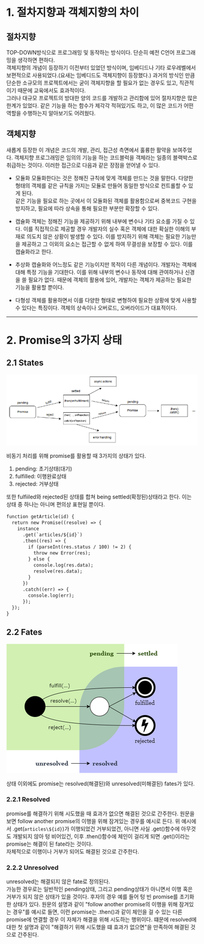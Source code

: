 # 1. 절차지향과 객체지향의 차이

## 절차지향

TOP-DOWN방식으로 프로그래밍 및 동작하는 방식이다. 단순히 예전 C언어 프로그래밍을 생각하면 편하다.  
객체지향의 개념이 등장하기 이전부터 있었던 방식이며, 임베디드나 기타 로우레벨에서 보편적으로 사용되었다.(요새는 임베디드도 객체지향이 등장했다.) 과거의 방식인 만큼 단순한 소규모의 프로젝트에서는 굳이 객체지향을 할 필요가 없는 경우도 있고, 직관적이기 때문에 교육에서도 효과적이다.  
그러나 대규모 프로젝트의 방대한 양의 코드를 개발하고 관리함에 있어 절차지향은 많은 한계가 있었다. 같은 기능을 하는 함수가 제각각 적혀있기도 하고, 이 많은 코드가 어떤 역할을 수행하는지 알아보기도 어려웠다.

## 객체지향

새롭게 등장한 이 개념은 코드의 개발, 관리, 접근성 측면에서 훌륭한 활약을 보여주었다.
객체지향 프로그래밍은 임의의 기능을 하는 코드블럭을 객체라는 일종의 블랙박스로 취급하는 것이다. 이러한 접근으로 다음과 같은 장점을 얻어낼 수 있다.

- 모듈화
  모듈화한다는 것은 정해진 규칙에 맞게 객체를 만드는 것을 말한다. 다양한 형태의 객체를 같은 규칙을 가지는 모듈로 만들어 동일한 방식으로 컨트롤할 수 있게 된다.  
   같은 기능을 필요로 하는 곳에서 이 모듈화된 객체를 활용함으로써 중복코드 구현을 방지하고, 필요에 따라 상속을 통해 필요한 부분만 확장할 수 있다.

- 캡슐화
  객체는 정해진 기능을 제공하기 위해 내부에 변수나 기타 요소를 가질 수 있다. 이를 직접적으로 제공할 경우 개발자의 실수 혹은 객체에 대한 확실한 이해의 부재로 의도치 않은 상황이 발생할 수 있다. 이를 방지하기 위해 객체는 필요한 기능만을 제공하고 그 이외의 요소는 접근할 수 없게 하여 무결성을 보장할 수 있다. 이를 캡슐화라고 한다.

- 추상화
  캡슐화와 어느정도 같은 기능이지만 목적이 다른 개념이다. 개발자는 객체에 대해 특정 기능을 기대한다. 이를 위해 내부의 변수나 동작에 대해 관여하거나 신경을 쓸 필요가 없다. 때문에 객체의 활용에 있어, 개발자는 객체가 제공하는 필요한 기능을 활용할 뿐이다.

- 다형성
  객체를 활용하면서 이를 다양한 형태로 변형하여 필요한 상황에 맞게 사용할 수 있다는 특징이다. 객체의 상속이나 오버로드, 오버라이드가 대표적이다.

---

# 2. Promise의 3가지 상태

## 2.1 States

![Promise](./weekly2/promises.png)

비동기 처리를 위해 promise를 활용할 때 3가지의 상태가 있다.

1. pending: 초기상태(대기)
2. fulfilled: 이행완료상태
3. rejected: 거부상태

또한 fulfiiled와 rejected된 상태를 합쳐 being settled(확정된)상태라고 한다. 이는 상태 중 하나는 아니며 편의상 표현일 뿐이다.

```
function getArticle(id) {
  return new Promise((resolve) => {
    instance
      .get(`articles/${id}`)
      .then((res) => {
        if (parseInt(res.status / 100) != 2) {
          throw new Error(res);
        } else {
          console.log(res.data);
          resolve(res.data);
        }
      })
      .catch((err) => {
        console.log(err);
      });
  });
}
```

## 2.2 Fates

![Fate](./weekly2/fates.png)

상태 이외에도 promise는 resolved(해결된)와 unresolved(미해결된) fates가 있다.

### 2.2.1 Resolved

promise를 해결하기 위해 시도했을 때 효과가 없으면 해결된 것으로 간주한다. 원문을 보면 follow another promise의 이행을 위해 잠겨있는 경우를 예시로 든다. 위 예시에서 .get(`articles\${id}`)가 이행되었건 거부되었건, 아니면 사실 .get()함수에 아무것도 개발되지 않아 텅 비어있건, 이후 .then()함수에 체인이 걸리게 되면 .get()이라는 promise는 해결이 된 fate라는 것이다.  
자체적으로 이행이나 거부가 되어도 해결된 것으로 간주한다.

### 2.2.2 Unresolved

unresolved는 해결되지 않은 fate로 정의된다.  
가능한 경우로는 일반적인 pending상태, 그리고 pending상태가 아니면서 이행 혹은 거부가 되지 않은 상태가 있을 것이다. 후자의 경우 예를 들어 텅 빈 promise를 초기화한 상태가 있다. 원문의 설명과 같이 "follow another promise의 이행을 위해 잠겨있는 경우"를 예시로 들면, 이런 promise는 .then()과 같이 체인을 걸 수 있는 다른 promise에 연결할 경우 이 자체가 해결을 위해 시도하는 행위이다. 떄문에 resolved에 대한 첫 설명과 같이 "해결하기 위해 시도했을 떄 효과가 없으면"을 만족하여 해결된 것으로 간주된다.
